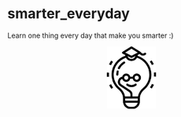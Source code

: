 # smarter_everyday
Learn one thing every day that make you smarter :)
<p align="center"><img src="logo.png?" width="100" title="Smarty"></p>

